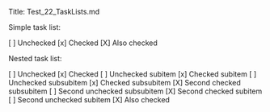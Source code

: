 ﻿Title: Test_22_TaskLists.md

Simple task list:

[ ] Unchecked
[x] Checked
[X] Also checked

Nested task list:

[ ] Unchecked
[x] Checked
	[ ] Unchecked subitem
	[x] Checked subitem
		[ ] Unchecked subsubitem
		[x] Checked subsubitem
		[X] Second checked subsubitem
		[ ] Second unchecked subsubitem
	[X] Second checked subitem
	[ ] Second unchecked subitem
[X] Also checked
